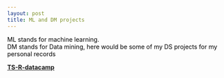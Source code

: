 ```yaml
---
layout: post
title: ML and DM projects
---
```


<p  style="color:#000000">
   ML stands for machine learning.<br>
   DM stands for Data mining, here would be some of my DS projects for my personal records<br>

   <a href="/ML and DM projects/TS-R-datacamp.jpg"><p style="color:blue;"><b>TS-R-datacamp</b></p></a>
</p>
